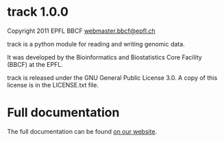 track 1.0.0
===========

Copyright 2011 EPFL BBCF <webmaster.bbcf@epfl.ch>

track is a python module for reading and writing genomic data.

It was developed by the Bioinformatics and Biostatistics Core
Facility (BBCF) at the EPFL.

track is released under the GNU General Public License 3.0. A copy
of this license is in the LICENSE.txt file.

Full documentation
==================

The full documentation can be found [on our website](http://xapple.github.com/track/).
